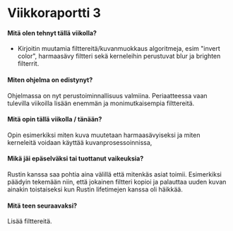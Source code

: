 # Viikkoraportti 3

#### Mitä olen tehnyt tällä viikolla?
- Kirjoitin muutamia filttereitä/kuvanmuokkaus algoritmeja, esim "invert color", harmaasävy filtteri sekä kerneleihin perustuvat blur ja brighten filterrit.

#### Miten ohjelma on edistynyt?
Ohjelmassa on nyt perustoiminnallisuus valmiina. Periaatteessa vaan tulevilla viikoilla lisään enemmän ja monimutkaisempia filttereitä.

#### Mitä opin tällä viikolla / tänään?
Opin esimerkiksi miten kuva muutetaan harmaasävyiseksi ja miten kerneleitä voidaan käyttää kuvanprosessoinnissa,

#### Mikä jäi epäselväksi tai tuottanut vaikeuksia?
Rustin kanssa saa pohtia aina välillä että mitenkäs asiat toimii. Esimerkiksi päädyin tekemään niin, että jokainen filtteri kopioi ja palauttaa uuden kuvan ainakin toistaiseksi kun Rustin lifetimejen kanssa oli häikkää.

#### Mitä teen seuraavaksi?
Lisää filttereitä.
